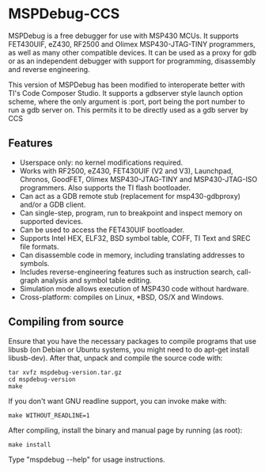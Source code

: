 MSPDebug-CCS
========

MSPDebug is a free debugger for use with MSP430 MCUs. It supports
FET430UIF, eZ430, RF2500 and Olimex MSP430-JTAG-TINY programmers, as
well as many other compatible devices. It can be used as a proxy for
gdb or as an independent debugger with support for programming,
disassembly and reverse engineering.

This version of MSPDebug has been modified to interoperate better
with TI's Code Composer Studio. It supports a gdbserver style launch
option scheme, where the only argument is :port, port being the port
number to run a gdb server on. This permits it to be directly used as
a gdb server by CCS

Features
--------

  * Userspace only: no kernel modifications required.
  * Works with RF2500, eZ430, FET430UIF (V2 and V3), Launchpad, Chronos,
    GoodFET, Olimex MSP430-JTAG-TINY and MSP430-JTAG-ISO programmers.
    Also supports the TI flash bootloader.
  * Can act as a GDB remote stub (replacement for msp430-gdbproxy)
    and/or a GDB client.
  * Can single-step, program, run to breakpoint and inspect memory on
    supported devices.
  * Can be used to access the FET430UIF bootloader.
  * Supports Intel HEX, ELF32, BSD symbol table, COFF, TI Text and
    SREC file formats.
  * Can disassemble code in memory, including translating addresses to
    symbols.
  * Includes reverse-engineering features such as instruction search,
    call-graph analysis and symbol table editing.
  * Simulation mode allows execution of MSP430 code without hardware.
  * Cross-platform: compiles on Linux, *BSD, OS/X and Windows.

Compiling from source
---------------------

Ensure that you have the necessary packages to compile programs that use
libusb (on Debian or Ubuntu systems, you might need to do apt-get
install libusb-dev). After that, unpack and compile the source code
with:

    tar xvfz mspdebug-version.tar.gz
    cd mspdebug-version
    make

If you don't want GNU readline support, you can invoke make with:

    make WITHOUT_READLINE=1

After compiling, install the binary and manual page by running (as
root):

    make install

Type "mspdebug --help" for usage instructions.
